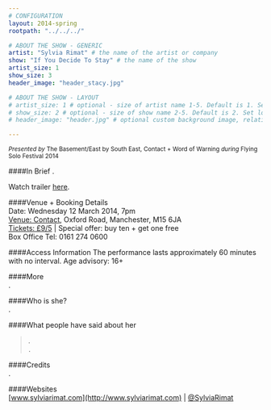 ```yaml
---
# CONFIGURATION
layout: 2014-spring
rootpath: "../../../"

# ABOUT THE SHOW - GENERIC
artist: "Sylvia Rimat" # the name of the artist or company
show: "If You Decide To Stay" # the name of the show
artist_size: 1
show_size: 3
header_image: "header_stacy.jpg"

# ABOUT THE SHOW - LAYOUT
# artist_size: 1 # optional - size of artist name 1-5. Default is 1. Set longer names to lower values
# show_size: 2 # optional - size of show name 2-5. Default is 2. Set longer names to lower values
# header_image: "header.jpg" # optional custom background image, relative to current page

---
```

<small>*Presented by* The Basement/East by South East, Contact + Word of Warning *during* Flying Solo Festival 2014</small>      

####In Brief
.             
               
Watch trailer [here](http://vimeo.com/61282946).        
          
####Venue + Booking Details    
Date: Wednesday 12 March 2014, 7pm     
[Venue: Contact](http://contactmcr.com/visit/getting-here/), Oxford Road, Manchester, M15 6JA    
[Tickets: £9/5](https://contactmcr.com/whats-on/12665-fs2014-sylvia-rimat-if-you-decide-to-stay/booking/) | Special offer: buy ten + get one free     
Box Office Tel: 0161 274 0600     
        
####Access Information
The performance lasts approximately 60 minutes with no interval. 
Age advisory: 16+       
        
####More            
.            
                  
####Who is she?    
.             
           
####What people have said about her     
>*.*<br>.       
         
####Credits    
.         
    
####Websites        
[www.sylviarimat.com](http://www.sylviarimat.com) | [@SylviaRimat](https://twitter.com/SylviaRimat)
